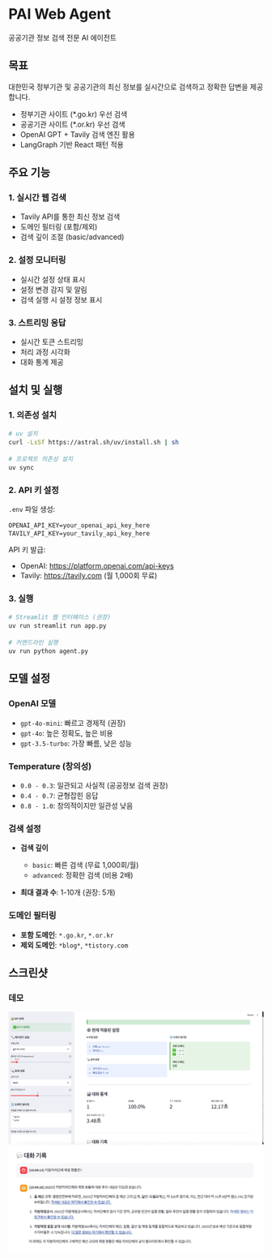 # PAI Web Agent

공공기관 정보 검색 전문 AI 에이전트

## 목표

대한민국 정부기관 및 공공기관의 최신 정보를 실시간으로 검색하고 정확한 답변을 제공합니다.

- 정부기관 사이트 (*.go.kr) 우선 검색
- 공공기관 사이트 (*.or.kr) 우선 검색
- OpenAI GPT + Tavily 검색 엔진 활용
- LangGraph 기반 React 패턴 적용

## 주요 기능

### 1. 실시간 웹 검색
- Tavily API를 통한 최신 정보 검색
- 도메인 필터링 (포함/제외)
- 검색 깊이 조절 (basic/advanced)

### 2. 설정 모니터링
- 실시간 설정 상태 표시
- 설정 변경 감지 및 알림
- 검색 실행 시 설정 정보 표시

### 3. 스트리밍 응답
- 실시간 토큰 스트리밍
- 처리 과정 시각화
- 대화 통계 제공

## 설치 및 실행

### 1. 의존성 설치

```bash
# uv 설치
curl -LsSf https://astral.sh/uv/install.sh | sh

# 프로젝트 의존성 설치
uv sync
```

### 2. API 키 설정

`.env` 파일 생성:

```env
OPENAI_API_KEY=your_openai_api_key_here
TAVILY_API_KEY=your_tavily_api_key_here
```

API 키 발급:
- OpenAI: https://platform.openai.com/api-keys
- Tavily: https://tavily.com (월 1,000회 무료)

### 3. 실행

```bash
# Streamlit 웹 인터페이스 (권장)
uv run streamlit run app.py

# 커맨드라인 실행
uv run python agent.py
```

## 모델 설정

### OpenAI 모델
- `gpt-4o-mini`: 빠르고 경제적 (권장)
- `gpt-4o`: 높은 정확도, 높은 비용
- `gpt-3.5-turbo`: 가장 빠름, 낮은 성능

### Temperature (창의성)
- `0.0 - 0.3`: 일관되고 사실적 (공공정보 검색 권장)
- `0.4 - 0.7`: 균형잡힌 응답
- `0.8 - 1.0`: 창의적이지만 일관성 낮음

### 검색 설정
- **검색 깊이**
  - `basic`: 빠른 검색 (무료 1,000회/월)
  - `advanced`: 정확한 검색 (비용 2배)
  
- **최대 결과 수**: 1-10개 (권장: 5개)

### 도메인 필터링
- **포함 도메인**: `*.go.kr`, `*.or.kr`
- **제외 도메인**: `*blog*`, `*tistory.com`


## 스크린샷

### 데모
![메인 화면](./docs/images/main.png)
![응답](./docs/images/answer.png)